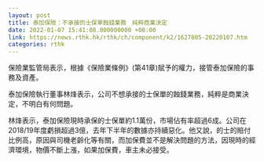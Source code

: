 ```yaml
---
layout: post
title: 泰加保險：不承接的士保單蝕錢業務　純粹商業決定
date: 2022-01-07 15:41:08.000000000 +08:00
link: https://news.rthk.hk/rthk/ch/component/k2/1627805-20220107.htm
categories: rthk
---
```


保險業監管局表示，根據《保險業條例》(第41章)賦予的權力，接管泰加保險的事務及資產。

泰加保險執行董事林烽表示，公司不想承接的士保單的蝕錢業務，純粹是商業決定，不明白有何問題。

林烽表示，泰加保險現時承保的士保單約1.1萬份，市場佔有率超過6成。公司在2018/19年度虧損超過3億，去年下半年的數據亦持續惡化。他又說，的士的賠付比例高，原因與司機老齡化等有關，而加保費並不是解決問題的方法，因現時的經濟環境，物價不斷上漲，如果加保費，車主未必接受。
